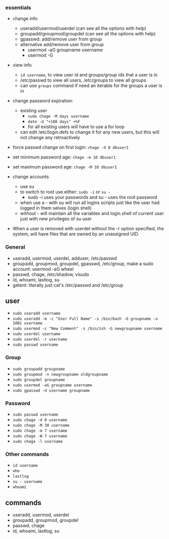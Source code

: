 ### essentials
* change info
    * useradd/usermod/userdel (can see all the options with help)
    * groupadd/groupmod/groupdel (can see all the options with help)
    * gpasswd: add/remove user from group
    * alternative add/remove user from group
        * usermod -aG groupname username
        * usermod -G <all groups minus one to remove>

* view info
    * `id username`, to view user id and groups/group ids that a user is in
    * /etc/passwd to view all users, /etc/groups to view all groups
    * can use `groups` command if need an iterable for the groups a user is in
    
* change password expiration:
    * existing user
        * `sudo chage -M days username`
        * `date -d "+180 days" +%F`
        * for all existing users will have to use a for loop
    * can edit /etc/login.defs to change it for any new users, but this will not change any retroactively

* force passwd change on first login: `chage -d 0 dbuser1`
* set minimum password age: `chage -m 10 dbuser1`
* set maximum password age: `chage -M 10 dbuser1`

* change accounts
    * use su
    * to switch to root use either: `sudo -i` or `su -`
        * sudo -i uses your passwords and su - uses the root password
    * when use a - with su will run all logins scripts just like the user had logged in them selves (login shell)
    * without - will maintain all the variables and login shell of current user just with new privileges of su user

* When a user is removed with userdel without the -r option specified, the system, will have files that are owned by an unassigned UID.

### General
* useradd, usermod, userdel, adduser, /etc/passwd
* groupadd, groupmod, groupdel, gpasswd, /etc/group, make a sudo account: usermod -aG wheel <username>
* passwd, chage, /etc/shadow, visudo
* id, whoami, lastlog, su
* getent: literally just cat's /etc/passwd and /etc/group

## user
* `sudo useradd username`
* `sudo useradd -m -c "User Full Name" -s /bin/bash -G groupname -u 1001 username`
* `sudo usermod -c "New Comment" -s /bin/zsh -G newgroupname username`
* `sudo userdel username`
* `sudo userdel -r username`
* `sudo passwd username`

### Group
* `sudo groupadd groupname`
* `sudo groupmod -n newgroupname oldgroupname`
* `sudo groupdel groupname`
* `sudo usermod -aG groupname username`
* `sudo gpasswd -d username groupname`

### Password
* `sudo passwd username`
* `sudo chage -d 0 username`
* `sudo chage -M 30 username`
* `sudo chage -m 7 username`
* `sudo chage -W 7 username`
* `sudo chage -l username`



### Other commands
* `id username`
* `who`
* `lastlog`
* `su - username`
* `whoami`


## commands
* useradd, usermod, userdel
* groupadd, groupmod, groupdel
* passwd, chage
* id, whoami, lastlog, su
